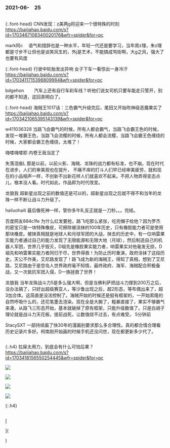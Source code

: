 ### 2021-06-　25

```note
```

{:.font-head}
CNN发现：z美两g将迎来一个很特殊的时刻
<br>[
https://baijiahao.baidu.com/s?id=1703467108340020176&wfr=spider&for=pc
](
https://baijiahao.baidu.com/s?id=1703467108340020176&wfr=spider&for=pc
)

mark阿c
　语气和措辞也是一种水平，年轻一代还是要学习，当年周z理，朱z理都是寸步不让但也是谈笑风生的，外j是艺术，不能搞成骂街啊，大g之风，强大了也要有风度

{:.font-head}
行驶中轮胎发出异响 女子下车一看惊出一身冷汗
<br>[
https://baijiahao.baidu.com/s?id=1703411715398809984&wfr=spider&for=pc
](
https://baijiahao.baidu.com/s?id=1703411715398809984&wfr=spider&for=pc
)

bdgehon　
　汽车上还有自行车刹车线？听他们说女司机只要车能走只管开，别的都不知道，这回真明白了。

{:.font-head}
海贼王1017话：三色霸气升级完后，尾田又开始吹神级恶魔果实了
<br>[
https://baijiahao.baidu.com/s?id=1703421065395143139&wfr=spider&for=pc
](
https://baijiahao.baidu.com/s?id=1703421065395143139&wfr=spider&for=pc
)

w411036328
当路飞会霸气的时候，所有人都会霸气，当路飞会霸王色的时候，发现一堆霸王色，当路飞会流樱的时候，所有人都会流樱，当路飞会霸王色缠绕的时候，大家都会霸王色缠绕，太难了！

嗨喽嗨喽耶
内卷王我当定了

失落泪痕L
那是以前，以前火影、海贼、龙珠的战力都有标准，也不崩。现在时代在进步，人们的审美观也在提升， 不痛不痒的打斗人们早已经审美疲劳，就和现在的小品相声一样，不创新不出新花样人们就喜欢不起来。不把人物弄得变态点儿，根本没人看。时代如此，作品即为时代改变。

龙狼我
超新星出现之前的数值还是可以的，超新星出现之后就不得不和当年的龙珠一样不断让战斗力升级了。

hailuohaili
最后像死神一样，管你多牛B,反正就是一刀秒。。。完结。

百度网友884c1fe
为什么红发要抢，路飞吃那么紧张，吃完帽子给他？因为罗杰的密宝只是一块特殊橡皮，可擦除被涂抹的100年历史，只有橡胶能力者可是使用那块橡皮。被抹真相就是地球人和月球军团的大战，抹去的历史中，有一位响雷果实能力者通过自己的能力发现了无限能源和无限大地（月球），然后制造自己的机器人军团，世界几乎毁灭，D祖先是橡胶果实能力者，响雷果实对他毫发无损，D祖先和响雷果实能力者同归于尽，世界得救！为防止历时重演，政府涂抹了这段历史。天公不作美，艾尼路发现了！路飞成为新的海贼王，得知了真相，想到了艾尼路，艾尼路由于是空岛人世界政府毫不知情，最终政府、海军、海贼配合积极备战，又一次抵抗军团入侵，D一族拯救了世界！

龙狼我
当年龙珠战斗力5是多么强大啊，但是当佛利萨把战斗力撑到200万之后，没办法搞了，只好出超级赛亚人，等沙鲁出现之后，超2形态，等布偶出来了，超3加合体。这简直是没法控制了。海贼开始的时候还是挺有框架的，一开始索隆的自然呼吸什么的，还花笔墨去渲染。现在全是大腕了，粗暴直接了，果实不够霸气来凑。从路飞三形态开始，基本就破掉了原有框架，只能升级数值了。只是白胡子理论就是战斗力天花板，提前战死，让数值绕不过去，有点难受。
5分钟前

StacySXT
一部持续画了快30年的漫画别要求那么多合理性。真的都合情合理看历史记录片多好。柯南刚开始画的时候手机还没问世，现在都更新多少代了。

```tip
```

{:.h4}
拉屎太用力，到底会有什么可怕后果？
<br>[
https://baijiahao.baidu.com/s?id=1703418156550254445&wfr=spider&for=pc
](
https://baijiahao.baidu.com/s?id=1703418156550254445&wfr=spider&for=pc
)

![](https://pics6.baidu.com/feed/2fdda3cc7cd98d106261d35558340c067bec9035.jpeg?token=7970d21cea5702aeed3d68bf3d3805b7)

![](https://pics1.baidu.com/feed/1e30e924b899a90199c27a599d9ebe730308f5fa.jpeg?token=98bcbbb3e4e39f93943a6cccb7e57113)

![](https://pics4.baidu.com/feed/728da9773912b31b4ac11a43ff138272dbb4e1c4.jpeg?token=31233dbdb03a96eaacf9957e6f77c19c)

![](https://pics2.baidu.com/feed/7a899e510fb30f24c615f651489e654bac4b03ec.jpeg?token=e84f6a6df08f352b62e0c7baef368067)

{:.h4}

<br>[

](

)
